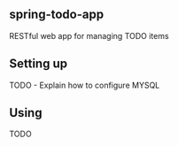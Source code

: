 ## spring-todo-app
RESTful web app for managing TODO items

## Setting up
TODO - Explain how to configure MYSQL

## Using
TODO